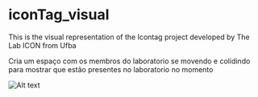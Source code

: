 # iconTag_visual

This is the visual representation of the Icontag project developed by The Lab ICON from Ufba 

Cria um espaço com os membros do laboratorio se movendo e colidindo para mostrar que estão presentes no laboratorio no momento

![Alt text](https://github.com/brenluz/iconTag_visual/tree/main/images/screenshot.png)

